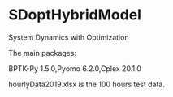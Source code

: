 # SDoptHybridModel
System Dynamics with Optimization

The main packages:

BPTK-Py 1.5.0,Pyomo 6.2.0,Cplex 20.1.0

hourlyData2019.xlsx is the 100 hours test data.
